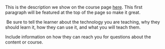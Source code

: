 This is the description we show on the course page [here](https://lab.github.com/bonchan-org/formula-1-appp). This first paragraph will be featured at the top of the page so make it great.
​

​
Be sure to tell the learner about the technology you are teaching, why they should learn it, how they can use it, and what you will teach them.
​


Include information on how they can reach you for questions about the content or course. 